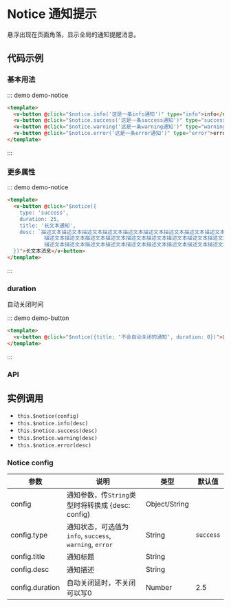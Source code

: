 # Notice 通知提示

悬浮出现在页面角落，显示全局的通知提醒消息。

## 代码示例

### 基本用法

::: demo demo-notice

```html
<template>
  <v-button @click="$notice.info('这是一条info通知')" type="info">info</v-button>
  <v-button @click="$notice.success('这是一条success通知')" type="success">success</v-button>
  <v-button @click="$notice.warning('这是一条warning通知')" type="warning">warning</v-button>
  <v-button @click="$notice.error('这是一条error通知')" type="error">error</v-button>
</template>
```
:::

### 更多属性

::: demo demo-notice
```html
<template>
  <v-button @click="$notice({
    type: 'success',
    duration: 25,
    title: '长文本通知',
    desc: `描述文本描述文本描述文本描述文本描述文本描述文本描述文本描述文本描述文本描述文本描述文本
            描述文本描述文本描述文本描述文本描述文本描述文本描述文本描述文本描述文本描述文本描述文本
            描述文本描述文本描述文本描述文本描述文本描述文本描述文本描述文本描述文本描述文本描述文本`
  })">长文本消息</v-button>
</template>
```
:::

### duration

自动关闭时间

::: demo demo-button
```html
<template>
  <v-button @click="$notice({title: '不会自动关闭的通知', duration: 0})">非自动关闭通知</v-button>
</template>
```
:::

### API

## 实例调用

- `this.$notice(config)`
- `this.$notice.info(desc)`
- `this.$notice.success(desc)`
- `this.$notice.warning(desc)`
- `this.$notice.error(desc)`


### Notice config


| 参数     | 说明             | 类型       | 默认值  |
| -------- | --------        | -------   | ------- |
| config   | 通知参数，传`String`类型时将转换成 {desc: config} | Object/String   |  |
| config.type | 通知状态，可选值为`info`, `success`, `warning`, `error` | String   | `success` |
| config.title | 通知标题   | String   |  |
| config.desc | 通知描述   | String   |  |
| config.duration | 自动关闭延时，不关闭可以写0   | Number   | 2.5 |

